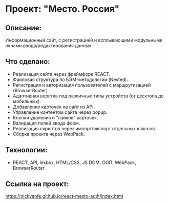 # Проект: "Место. Россия"

## Описание:
Информационный сайт, с регистрацией и всплывающими модульными окнами ввода/редактирования данных.

## Что сделано:
- Реализация сайта через фреймфорк REACT.
- Файловая структура по БЭМ-методологии (Nested).
- Регистрация и авторизация пользователей с маршрутизацией (BrowserRouter)
- Адаптивная верстка под различные типы устройств (от десктопа до мобильных).
- Добавление карточек на сайт из API.
- Управление контентом сайта через popup.
- Кнопки удаления и "лайков" карточек.
- Валидация полей ввода форм.
- Реализация скриптов через импорт/экспорт отдельных классов.
- Сборка проекта через WebPack.

## Технологии:
- REACT, API, lexbox, HTML/CSS, JS DOM, ООП, WebPack, BrowserRouter

## Ссылка на проект:
https://nickyanfe.github.io/react-mesto-auth/index.html